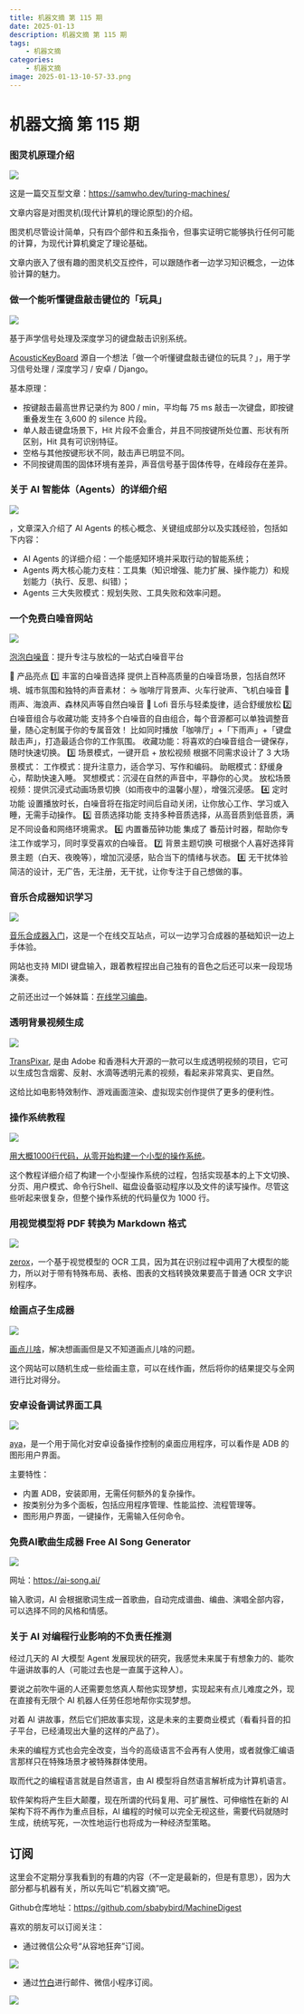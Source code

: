 ```yaml
---
title: 机器文摘 第 115 期
date: 2025-01-13
description: 机器文摘 第 115 期
tags: 
    - 机器文摘
categories: 
    - 机器文摘
image: 2025-01-13-10-57-33.png
---
```

# 机器文摘 第 115 期

### 图灵机原理介绍
![](2025-01-13-10-53-53.png)

这是一篇交互型文章：https://samwho.dev/turing-machines/

文章内容是对图灵机(现代计算机的理论原型)的介绍。

图灵机尽管设计简单，只有四个部件和五条指令，但事实证明它能够执行任何可能的计算，为现代计算机奠定了理论基础。

文章内嵌入了很有趣的图灵机交互控件，可以跟随作者一边学习知识概念，一边体验计算的魅力。

### 做一个能听懂键盘敲击键位的「玩具」
![](2025-01-13-10-56-36.png)

基于声学信号处理及深度学习的键盘敲击识别系统。

[AcousticKeyBoard](https://github.com/ZhuoZhuoCrayon/AcousticKeyBoard-Web) 源自一个想法「做一个听懂键盘敲击键位的玩具？」，用于学习信号处理 / 深度学习 / 安卓 / Django。 ​​​

基本原理：
- 按键敲击最高世界记录约为 800 / min，平均每 75 ms 敲击一次键盘，即按键重叠发生在 3,600 的 silence 片段。
- 单人敲击键盘场景下，Hit 片段不会重合，并且不同按键所处位置、形状有所区别，Hit 具有可识别特征。
- 空格与其他按键形状不同，敲击声已明显不同。
- 不同按键周围的固体环境有差异，声音信号基于固体传导，在峰段存在差异。

### 关于 AI 智能体（Agents）的详细介绍
![](2025-01-13-10-57-14.png)

[](https://huyenchip.com//2025/01/07/agents.html) ，文章深入介绍了 AI Agents 的核心概念、关键组成部分以及实践经验，包括如下内容：

- AI Agents 的详细介绍：一个能感知环境并采取行动的智能系统；
- Agents 两大核心能力支柱：工具集（知识增强、能力扩展、操作能力）和规划能力（执行、反思、纠错）；
- Agents 三大失败模式：规划失败、工具失败和效率问题。

### 一个免费白噪音网站
![](2025-01-13-10-57-33.png)

[泡泡白噪音](https://www.ppbzy.com/)：提升专注与放松的一站式白噪音平台

🌟 产品亮点
1️⃣ 丰富的白噪音选择
提供上百种高质量的白噪音场景，包括自然环境、城市氛围和独特的声音素材：
☕ 咖啡厅背景声、火车行驶声、飞机白噪音
🌊 雨声、海浪声、森林风声等自然白噪音
🎵 Lofi 音乐与轻柔旋律，适合舒缓放松
2️⃣ 白噪音组合与收藏功能
支持多个白噪音的自由组合，每个音源都可以单独调整音量，随心定制属于你的专属音效！
比如同时播放「咖啡厅」+「下雨声」+「键盘敲击声」，打造最适合你的工作氛围。
收藏功能：将喜欢的白噪音组合一键保存，随时快速切换。
3️⃣ 场景模式，一键开启 + 放松视频
根据不同需求设计了 3 大场景模式：
工作模式：提升注意力，适合学习、写作和编码。
助眠模式：舒缓身心，帮助快速入睡。
冥想模式：沉浸在自然的声音中，平静你的心灵。
放松场景视频：提供沉浸式动画场景切换（如雨夜中的温馨小屋），增强沉浸感。
4️⃣ 定时功能
设置播放时长，白噪音将在指定时间后自动关闭，让你放心工作、学习或入睡，无需手动操作。
5️⃣ 音质选择功能
支持多种音质选择，从高音质到低音质，满足不同设备和网络环境需求。
6️⃣ 内置番茄钟功能
集成了 番茄计时器，帮助你专注工作或学习，同时享受喜欢的白噪音。
7️⃣ 背景主题切换
可根据个人喜好选择背景主题（白天、夜晚等），增加沉浸感，贴合当下的情绪与状态。
8️⃣ 无干扰体验
简洁的设计，无广告，无注册，无干扰，让你专注于自己想做的事。

### 音乐合成器知识学习
![](2025-01-13-10-57-48.png)

[音乐合成器入门](https://learningsynths.ableton.com/zh-Hans)，这是一个在线交互站点，可以一边学习合成器的基础知识一边上手体验。

网站也支持 MIDI 键盘输入，跟着教程捏出自己独有的音色之后还可以来一段现场演奏。 ​​​

之前还出过一个姊妹篇：[在线学习编曲](https://learningmusic.ableton.com/zh-Hans/)。

### 透明背景视频生成
![](2025-01-13-10-58-12.png)

[TransPixar](https://github.com/wileewang/TransPixar), 是由 Adobe 和香港科大开源的一款可以生成透明视频的项目，它可以生成包含烟雾、反射、水滴等透明元素的视频，看起来非常真实、更自然。

这给比如电影特效制作、游戏画面渲染、虚拟现实创作提供了更多的便利性。

### 操作系统教程
![](2025-01-13-10-58-26.png)

[用大概1000行代码，从零开始构建一个小型的操作系统](https://operating-system-in-1000-lines.vercel.app/en)。

这个教程详细介绍了构建一个小型操作系统的过程，包括实现基本的上下文切换、分页、用户模式、命令行Shell、磁盘设备驱动程序以及文件的读写操作。尽管这些听起来很复杂，但整个操作系统的代码量仅为 1000 行。

### 用视觉模型将 PDF 转换为 Markdown 格式
![](2025-01-13-10-58-38.png)

[zerox](https://github.com/getomni-ai/zerox)，一个基于视觉模型的 OCR 工具，因为其在识别过程中调用了大模型的能力，所以对于带有特殊布局、表格、图表的文档转换效果要高于普通 OCR 文字识别程序。 ​​​

### 绘画点子生成器
![](2025-01-13-10-58-48.png)

[画点儿啥](https://whattodraw.art/)，解决想画画但是又不知道画点儿啥的问题。

这个网站可以随机生成一些绘画主意，可以在线作画，然后将你的结果提交与全网进行比对得分。 ​​​

###  安卓设备调试界面工具
![](2025-01-13-10-58-57.png)

[aya](https://github.com/liriliri/aya)，是一个用于简化对安卓设备操作控制的桌面应用程序，可以看作是 ADB 的图形用户界面。

主要特性：
- 内置 ADB，安装即用，无需任何额外的复杂操作。
- 按类别分为多个面板，包括应用程序管理、性能监控、流程管理等。
- 图形用户界面，一键操作，无需输入任何命令。

### 免费AI歌曲生成器 Free AI Song Generator
![](2025-01-13-10-59-10.png)

网址：https://ai-song.ai/

输入歌词，AI 会根据歌词生成一首歌曲，自动完成谱曲、编曲、演唱全部内容，可以选择不同的风格和情感。

### 关于 AI 对编程行业影响的不负责任推测
经过几天的 AI 大模型 Agent 发展现状的研究，我感觉未来属于有想象力的、能吹牛逼讲故事的人（可能过去也是一直属于这种人）。

要说之前吹牛逼的人还需要忽悠真人帮他实现梦想，实现起来有点儿难度之外，现在直接有无限个 AI 机器人任劳任怨地帮你实现梦想。

对着 AI 讲故事，然后它们把故事实现，这是未来的主要商业模式（看看抖音的扣子平台，已经涌现出大量的这样的产品了）。

未来的编程方式也会完全改变，当今的高级语言不会再有人使用，或者就像汇编语言那样只在特殊场景才被特殊群体使用。

取而代之的编程语言就是自然语言，由 AI 模型将自然语言解析成为计算机语言。

软件架构将产生巨大颠覆，现在所谓的代码复用、可扩展性、可伸缩性在新的 AI 架构下将不再作为重点目标，AI 编程的时候可以完全无视这些，需要代码就随时生成，统统写死，一次性地运行也将成为一种经济型策略。

## 订阅
这里会不定期分享我看到的有趣的内容（不一定是最新的，但是有意思），因为大部分都与机器有关，所以先叫它“机器文摘”吧。

Github仓库地址：https://github.com/sbabybird/MachineDigest

喜欢的朋友可以订阅关注：

- 通过微信公众号“从容地狂奔”订阅。

![](../weixin.jpg)

- 通过[竹白](https://zhubai.love/)进行邮件、微信小程序订阅。

![](../zhubai.jpg)